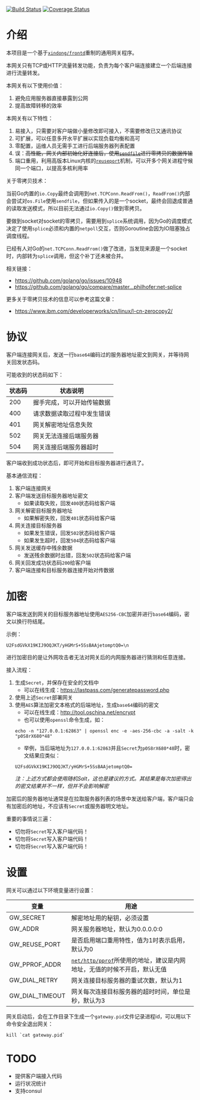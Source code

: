 [![Build Status](https://travis-ci.org/funny/gateway.svg?branch=master)](https://travis-ci.org/funny/gateway)
[![Coverage Status](https://coveralls.io/repos/funny/gateway/badge.svg?branch=master&service=github)](https://coveralls.io/github/funny/gateway?branch=master)

介绍
====

本项目是一个基于[`xindong/frontd`](https://github.com/xindong/frontd)重制的通用网关程序。

本网关只有TCP或HTTP流量转发功能，负责为每个客户端连接建立一个后端连接进行流量转发。

本网关有以下使用价值：

1. 避免应用服务器直接暴露到公网
2. 提高故障转移的效率

本网关有以下特性：

1. 易接入，只需要对客户端做小量修改即可接入，不需要修改已又通讯协议
2. 可扩展，可以任意多开水平扩展以实现负载均衡和高可
3. 零配置，运维人员无需手工进行后端服务器列表配置
4. 误：~~高性能，网关内部初始化好连接后，使用[`sendfile`](https://www.ibm.com/developerworks/cn/linux/l-cn-zerocopy2/)进行零拷贝的数据传输~~
5. 端口重用，利用高版本Linux内核的[`reuseport`](http://www.blogjava.net/yongboy/archive/2015/02/12/422893.html)机制，可以开多个网关进程守候同一个端口，以提高多核利用率

关于零拷贝技术：

当前Go内置的`io.Copy`最终会调用到`net.TCPConn.ReadFrom()`，`ReadFrom()`内部会尝试对`os.File`使用`sendfile`，但如果传入的是一个socket，最终会回退成普通的读取发送模式，所以目前无法通过`io.Copy()`做到零拷贝。

要做到socket对socket的零拷贝，需要用到`splice`系统调用，因为Go的调度模式决定了使用`splice`必须和内置的`netpoll`交互，否则Goroutine会因为IO阻塞独占调度线程。

已经有人对Go的`net.TCPConn.ReadFrom()`做了改进，当发现来源是一个socket时，内部转为`splice`调用，但这个补丁还未被合并。

相关链接：

* https://github.com/golang/go/issues/10948
* https://github.com/golang/go/compare/master...philhofer:net-splice

更多关于零拷贝技术的信息可以参考这篇文章：

* https://www.ibm.com/developerworks/cn/linux/l-cn-zerocopy2/

协议
====

客户端连接网关后，发送一行`base64`编码过的服务器地址密文到网关，并等待网关回发状态码。

可能收到的状态码如下：

| 状态码 | 状态说明 |
|-----|---------|
| 200 | 握手完成，可以开始传输数据 |
| 400 | 请求数据读取过程中发生错误 |
| 401 | 网关解密地址信息失败 |
| 502 | 网关无法连接后端服务器 |
| 504 | 网关连接后端服务器超时 |

客户端收到成功状态后，即可开始和目标服务器进行通讯了。

基本通信流程：

1. 客户端连接网关
2. 客户端发送目标服务器地址密文
    * 如果读取失败，回发`400`状态码给客户端
3. 网关解密目标服务器地址
    * 如果解密失败，回发`401`状态码给客户端
4. 网关连接目标服务器
    * 如果发生错误，回发`502`状态码给客户端
    * 如果发生超时，回发`504`状态码给客户端
6. 网关发送缓存中残余数据
    * 发送残余数据时出错，回发`502`状态码给客户端
7. 网关回发成功状态码`200`给客户端
8. 客户端连接和目标服务器连接开始对传数据

加密
====

客户端发送到网关的目标服务器地址使用`AES256-CBC`加密并进行`base64`编码，密文以换行符结尾。

示例：

```
U2FsdGVkX19KIJ9OQJKT/yHGMrS+5SsBAAjetomptQ0=\n
```

进行加密目的是让外网攻击者无法对网关后的内网服务器进行猜测和任意连接。

接入流程：

1. 生成`Secret`，并保存在安全的文档中
	 * 可以在线生成：https://lastpass.com/generatepassword.php
2. 使用上述`Secret`部署网关
3. 使用`AES`算法加密文本格式的后端地址，生成`base64`编码的密文
    * 可以在线生成：http://tool.oschina.net/encrypt
    * 也可以使用`openssl`命令生成，如：
    ```
    echo -n "127.0.0.1:62863" | openssl enc -e -aes-256-cbc -a -salt -k "p0S8rX680*48"
    ```
    * 举例，当后端地址为`127.0.0.1:62863`并且`Secret`为`p0S8rX680*48`时，密文结果应类似：
    ```
    U2FsdGVkX19KIJ9OQJKT/yHGMrS+5SsBAAjetomptQ0=
    ```
    _注：上述方式都会使用随机Salt，这也是建议的方式。其结果是每次加密得出的密文结果并不一样，但并不会影响解密_

加密后的服务器地址通常是在拉取服务器列表的场景中发送给客户端，客户端只会有加密后的地址，不应该有`Secret`或服务器明文地址。

重要的事情说三遍：

* 切勿将`Secret`写入客户端代码！
* 切勿将`Secret`写入客户端代码！
* 切勿将`Secret`写入客户端代码！

设置
====

网关可以通过以下环境变量进行设置：

| 变量 | 用途 |
|-----|----|
| GW_SECRET | 解密地址用的秘钥，必须设置 |
| GW_ADDR | 网关服务器地址，默认为0.0.0.0:0 |
| GW_REUSE_PORT | 是否启用端口重用特性，值为1时表示启用，默认为0 |
| GW_PPROF_ADDR | [`net/http/pprof`](https://golang.org/pkg/net/http/pprof/)所使用的地址，建议是内网地址，无值的时候不开启，默认无值 |
| GW_DIAL_RETRY | 网关连接目标服务器的重试次数，默认为1 |
| GW_DIAL_TIMEOUT | 网关每次连接目标服务器的超时时间，单位是秒，默认为3 |

网关启动后，会在工作目录下生成一个`gateway.pid`文件记录进程id，可以用以下命令安全退出网关：

```
kill `cat gateway.pid`
```

TODO
====

* 提供客户端接入代码
* 运行状况统计
* 支持consul